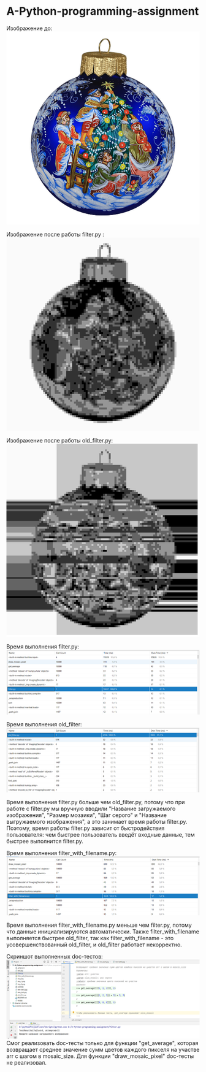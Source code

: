 # A-Python-programming-assignment

Изображение до: ![ball.jpg](ball.jpg)

Изображение после работы filter.py : ![new_ball.jpg](new_ball.jpg)

Изображение после работы old_filter.py: ![res.jpg](res.jpg)

Время выполнения filter.py: ![img.png](img.png)

Время выполнения old_filter: ![img_1.png](img_1.png)

Время выполнения filter.py больше чем old_filter.py, потому что при работе с filter.py мы вручную вводили "Название загружаемого изображения", "Размер мозаики", "Шаг серого" и "Название выгружаемого изображения", а это занимает время работы filter.py. Поэтому, время работы filter.py зависит от быстродействия пользователя: чем быстрее пользователь введёт входные данные, тем быстрее выполнится filter.py.

Время выполнения filter_with_filename.py: ![img_2.png](img_2.png)

Время выполнения filter_with_filename.py меньше чем filter.py, потому что данные инициализируются автоматически. Также filter_with_filename выполняется быстрее old_filter, так как filter_with_filename - это усовершенствованный old_filter, и old_filter работает некорректно.

Скриншот выполненных doc-тестов: ![img_3.png](img_3.png)
Смог реализовать doc-тесты только для функции "get_average", которая возвращает среднее значение сумм цветов каждого пикселя на участве arr с шагом в mosaic_size.
Для функции "draw_mosaic_pixel" doc-тесты не реализовал.